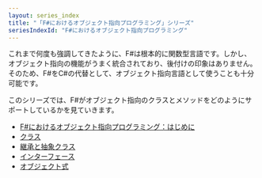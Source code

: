 ```yaml
---
layout: series_index
title: "「F#におけるオブジェクト指向プログラミング」シリーズ"
seriesIndexId: "F#におけるオブジェクト指向プログラミング"
---
```


これまで何度も強調してきたように、F#は根本的に関数型言語です。しかし、オブジェクト指向の機能がうまく統合されており、後付けの印象はありません。そのため、F#をC#の代替として、オブジェクト指向言語として使うことも十分可能です。

このシリーズでは、F#がオブジェクト指向のクラスとメソッドをどのようにサポートしているかを見ていきます。



* [F#におけるオブジェクト指向プログラミング：はじめに](../posts/object-oriented-intro.html)
* [クラス](../posts/classes.html)
* [継承と抽象クラス](../posts/inheritance.html)
* [インターフェース](../posts/interfaces.html)
* [オブジェクト式](../posts/object-expressions.html)
